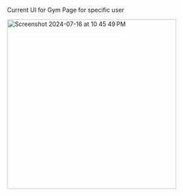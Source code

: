 Current UI for Gym Page for specific user


<img width="396" alt="Screenshot 2024-07-16 at 10 45 49 PM" src="https://github.com/user-attachments/assets/37d829ed-c228-42a9-ba94-3d5d92669932">
